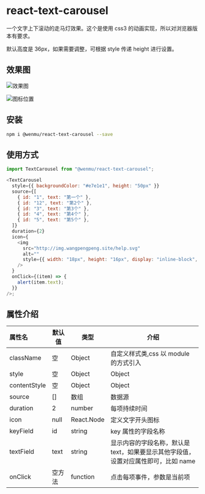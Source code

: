 # react-text-carousel

一个文字上下滚动的走马灯效果。这个是使用 css3 的动画实现，所以对浏览器版本有要求。

默认高度是 36px，如果需要调整，可根据 style 传递 height 进行设置。

## 效果图

![效果图](https://i.loli.net/2020/06/16/Lb3aAihu4VZx1Ek.gif)

![图标位置](https://i.loli.net/2020/06/16/6lbs7edf2KAyQzT.png)

## 安装

```bash
npm i @wenmu/react-text-carousel --save
```

## 使用方式

```js
import TextCarousel from "@wenmu/react-text-carousel";

<TextCarousel
  style={{ backgroundColor: "#e7e1e1", height: "50px" }}
  source={[
    { id: "1", text: "第一个" },
    { id: "12", text: "第2个" },
    { id: "3", text: "第3个" },
    { id: "4", text: "第4个" },
    { id: "5", text: "第5个" },
  ]}
  duration={2}
  icon={
    <img
      src="http://img.wangpengpeng.site/help.svg"
      alt=""
      style={{ width: "18px", height: "16px", display: "inline-block", marginRight: "7px" }}
    />
  }
  onClick={(item) => {
    alert(item.text);
  }}
/>;
```

## 属性介绍

| 属性名    | 默认值 | 类型       | 介绍                                                                               |
| :-------- | ------ | ---------- | ---------------------------------------------------------------------------------- |
| className | 空     | Object     | 自定义样式类,css 以 module 的方式引入                                              |
| style     | 空     | Object     | Object                                                                             | 内嵌样式 |
| contentStyle     | 空     | Object     | Object                                                                             | 内容样式 |
| source    | []     | 数组       | 数据源                                                                             |
| duration  | 2      | number     | 每项持续时间                                                                       |
| icon      | null   | React.Node | 定义文字开头图标                                                                   |
| keyField  | id     | string     | key 属性的字段名称                                                                 |
| textField | text   | string     | 显示内容的字段名称，默认是 text，如果要显示其他字段值，设置对应属性即可，比如 name |
| onClick   | 空方法 | function   | 点击每项事件，参数是当前项                                                         |

